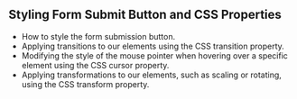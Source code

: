 ## Styling Form Submit Button and CSS Properties

- How to style the form submission button.
- Applying transitions to our elements using the CSS transition property.
- Modifying the style of the mouse pointer when hovering over a specific element using the CSS cursor property.
- Applying transformations to our elements, such as scaling or rotating, using the CSS transform property.
